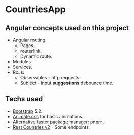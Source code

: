 # CountriesApp

## Angular concepts used on this project

- Angular routing.
  - Pages.
  - routerlink.
  - Dynamic route.
- Modules.
- Services.
- RxJs.
  - Observables - http requests.
  - Subject - input **suggestions** debounce time.

## Techs used

- [Bootstrap](https://getbootstrap.com/) 5.2.
- [Animate.css](https://animate.style/) for basic animations.
- Alternative faster package manager: [pnpm](https://pnpm.io/).
- [Rest Countries v2](https://restcountries.com/) - Some endpoints.
